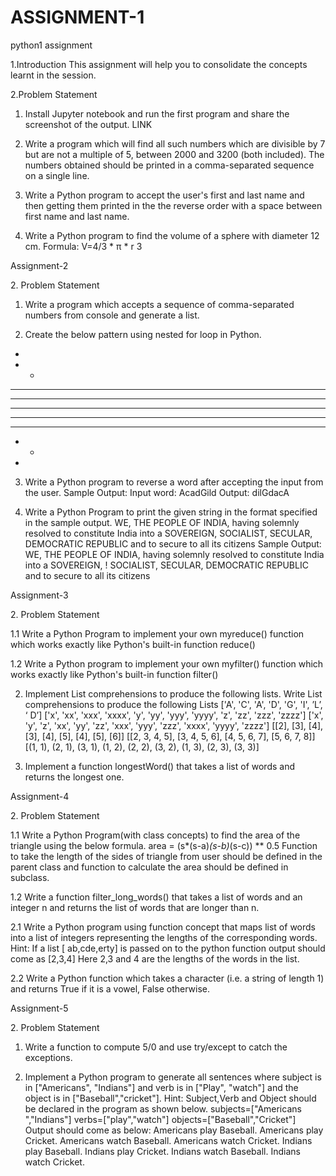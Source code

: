 # ASSIGNMENT-1
python1 assignment

1.Introduction
This assignment will help you to consolidate the concepts learnt in the session.

2.Problem Statement

1. Install Jupyter notebook and run the first program and share the screenshot of the output.
LINK

2. Write a program which will find all such numbers which are divisible by 7 but are not a
multiple of 5, between 2000 and 3200 (both included). The numbers obtained should be printed
in a comma-separated sequence on a single line.

3. Write a Python program to accept the user's first and last name and then getting them
printed in the the reverse order with a space between first name and last name.

4. Write a Python program to find the volume of a sphere with diameter 12 cm.
Formula: V=4/3 * π * r 3

Assignment-2

2.​ Problem Statement
1. Write a program which accepts a sequence of comma-separated numbers from console and
generate a list.

2. Create the below pattern using nested for loop in Python.

*
* *
* * *
* * * *
* * * * *
* * * *
* * *
* *
*

3. Write a Python program to reverse a word after accepting the input from the user.
Sample Output:
Input word: AcadGild
Output: dilGdacA

4. Write a Python Program to print the given string in the format specified in the sample
output.
WE, THE PEOPLE OF INDIA, having solemnly resolved to constitute India into a SOVEREIGN,
SOCIALIST, SECULAR, DEMOCRATIC REPUBLIC and to secure to all its citizens
Sample Output:
WE, THE PEOPLE OF INDIA,
having solemnly resolved to constitute India into a SOVEREIGN, !
SOCIALIST, SECULAR, DEMOCRATIC REPUBLIC
and to secure to all its citizens

Assignment-3

2.​ Problem Statement

1.1 Write a Python Program to implement your own myreduce() function which works exactly
like Python's built-in function reduce()

1.2 Write a Python program to implement your own myfilter() function which works exactly like
Python's built-in function filter()

2. Implement List comprehensions to produce the following lists.
Write List comprehensions to produce the following Lists
['A', 'C', 'A', 'D', 'G', 'I', ’L’, ‘ D’]
['x', 'xx', 'xxx', 'xxxx', 'y', 'yy', 'yyy', 'yyyy', 'z', 'zz', 'zzz', 'zzzz']
['x', 'y', 'z', 'xx', 'yy', 'zz', 'xxx', 'yyy', 'zzz', 'xxxx', 'yyyy', 'zzzz']
[[2], [3], [4], [3], [4], [5], [4], [5], [6]]
[[2, 3, 4, 5], [3, 4, 5, 6], [4, 5, 6, 7], [5, 6, 7, 8]]
[(1, 1), (2, 1), (3, 1), (1, 2), (2, 2), (3, 2), (1, 3), (2, 3), (3, 3)]

3. Implement a function longestWord() that takes a list of words and returns the longest one.

Assignment-4

2.​ Problem Statement

1.1 Write a Python Program(with class concepts) to find the area of the triangle using the below
formula.
area = (s*(s-a)*(s-b)*(s-c)) ** 0.5
Function to take the length of the sides of triangle from user should be defined in the parent
class and function to calculate the area should be defined in subclass.

1.2 Write a function filter_long_words() that takes a list of words and an integer n and returns
the list of words that are longer than n.

2.1 Write a Python program using function concept that maps list of words into a list of integers
representing the lengths of the corresponding words.
Hint: ​If a list [ ab,cde,erty] is passed on to the python function output should come as [2,3,4]
Here 2,3 and 4 are the lengths of the words in the list.

2.2 Write a Python function which takes a character (i.e. a string of length 1) and returns True if
it is a vowel, False otherwise.

Assignment-5

2.​ Problem Statement

1. Write a function to compute 5/0 and use try/except to catch the exceptions.

2. Implement a Python program to generate all sentences where subject is in ["Americans",
"Indians"] and verb is in ["Play", "watch"] and the object is in ["Baseball","cricket"].
Hint: Subject,Verb and Object should be declared in the program as shown below.
subjects=["Americans ","Indians"]
verbs=["play","watch"]
objects=["Baseball","Cricket"]
Output should come as below:
Americans play Baseball.
Americans play Cricket.
Americans watch Baseball.
Americans watch Cricket.
Indians play Baseball.
Indians play Cricket.
Indians watch Baseball.
Indians watch Cricket.

